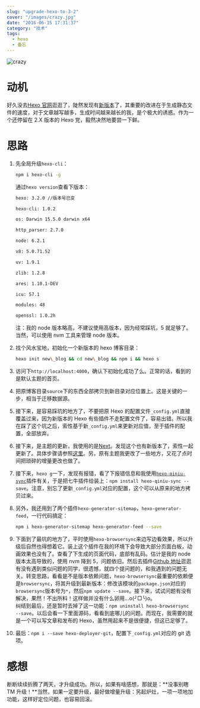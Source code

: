 ```yaml
---
slug: "upgrade-hexo-to-3-2"
cover: "/images/crazy.jpg"
date: "2016-06-15 17:31:37"
category: "技术"
tags:
  - hexo
  - 备忘
---
```


![crazy](/images/crazy.jpg)

# 动机

好久没去[Hexo 官网](https://hexo.io)逛逛了，陡然发现有[新版本](https://hexo.io/news/2016/02/28/hexo-3-2-released/)了，其重要的改进在于生成静态文件的速度，对于文章越写越多，生成时间越来越长的我，是个极大的诱惑。作为一个还停留在 2.X 版本的 Hexo 党，毅然决然地要尝一下鲜。

# 思路

1. 先全局升级`hexo-cli`：

   ```bash
   npm i hexo-cli -g
   ```

   通过`hexo version`查看下版本：

   ```bash
   hexo: 3.2.0 //版本号已变

   hexo-cli: 1.0.2

   os: Darwin 15.5.0 darwin x64

   http_parser: 2.7.0

   node: 6.2.1

   v8: 5.0.71.52

   uv: 1.9.1

   zlib: 1.2.8

   ares: 1.10.1-DEV

   icu: 57.1

   modules: 48

   openssl: 1.0.2h
   ```

   注：我的 node 版本略高，不建议使用高版本，因为经常踩坑，5 就足够了。当然，可以使用 nvm 工具来管理 node 版本。

2. 找个风水宝地，初始化一个新版本的 hexo 博客目录：

   ```bash
   hexo init new\_blog && cd new\_blog && npm i && hexo s
   ```

3. 访问下`http://localhost:4000`，确认下初始化成功了么。正常的话，看到的是默认主题的首页。

4. 把原博客目录`source`下的东西全部拷贝到新目录对应位置上。这是关键的一步，相当于迁移数据源。

5. 接下来，是容易踩坑的地方了，不要把原 Hexo 的配置文件`_config.yml`直接覆盖过来，因为新版本的 Hexo 有些插件不走配置文件了，容易出错。所以我在踩了这个坑之后，索性基于新`_config.yml`来更新对应值，至于插件的配置，全部放弃。
6. 接下来，是主题的更新，我使用的是[Next](http://theme-next.iissnan.com/)。发现这个也有新版本了，索性一起更新了。具体步骤请参照[这里](http://theme-next.iissnan.com/getting-started.html)。另，原有主题我更改了一些地方，又花了点时间把琐碎的增量更改也做了。
7. 接下来，`hexo g`一下，发现有报错，看了下报错信息和我使用[`hexo-qiniu-sync`](https://github.com/gyk001/hexo-qiniu-sync)插件有关，于是把七牛插件给装上：`npm install hexo-qiniu-sync --save`。注意，别忘了更新`_config.yml`对应的配置，这个可以从原来的地方拷贝过来。
8. 另外，我还用到了两个插件`hexo-generator-sitemap`，`hexo-generator-feed`，一行代码搞定：

   ```bash
   npm i hexo-generator-sitemap hexo-generator-feed --save
   ```

9. 下面到了最坑的地方了，平时使用`hexo-browsersync`来边写边看效果，所以升级后自然也得想着它。装上这个插件在我的环境下会导致大部分页面白板，动画效果也没有了。查看了下生成的页面代码，底部有乱码。估计是我的 node 版本太高导致的，使用 nvm 降到 5，问题依旧。然后去插件[Github 地址](https://github.com/hexojs/hexo-browsersync)逛逛有没有遇到类似问题的同学，很遗憾，就四个提问题的，和我遇到的问题无关。转变思路，看看是不是版本依赖问题，`hexo-browsersync`最重要的依赖便是`browsersync`，将其升级到最新版本：修改该模块的`package.json`对应的`browsersync`版本号为`*`，然后`npm update --save`。接下来，试试问题有没有解决，果然！不出所料！这样做并没有什么卵用…o(╯□╰)o。  
   纠结到最后，还是暂时去掉了这一功能：`npm uninstall hexo-browsersync --save`。以后会看一下里面源码，看看到底哪儿的问题。而现在，我需要的就是一个可以写文章和发布的 Hexo，虽然用起来不是很便捷，但这已足够了。

10. 最后：`npm i --save hexo-deployer-git`，配置下`_config.yml`对应的 git 选项。

# 感想

断断续续折腾了两天，才升级成功。所以，如果有啥感想，那就是：**没事别瞎 TM 升级！**当然，如果一定要升级，最好做增量升级：另起炉灶，一项一项地加功能，这样好定位问题，也容易回滚。
